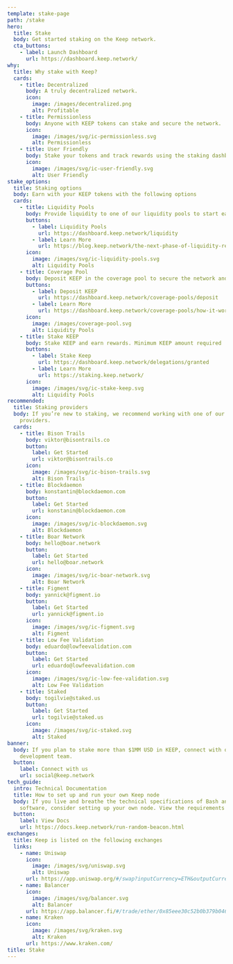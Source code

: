 ```yaml
---
template: stake-page
path: /stake
hero:
  title: Stake
  body: Get started staking on the Keep network.
  cta_buttons:
    - label: Launch Dashboard
      url: https://dashboard.keep.network/
why:
  title: Why stake with Keep?
  cards:
    - title: Decentralized
      body: A truly decentralized network.
      icon:
        image: /images/decentralized.png
        alt: Profitable
    - title: Permissionless
      body: Anyone with KEEP tokens can stake and secure the network.
      icon:
        image: /images/svg/ic-permissionless.svg
        alt: Permissionless
    - title: User Friendly
      body: Stake your tokens and track rewards using the staking dashboard
      icon:
        image: /images/svg/ic-user-friendly.svg
        alt: User Friendly
stake_options:
  title: Staking options
  body: Earn with your KEEP tokens with the following options
  cards:
    - title: Liquidity Pools
      body: Provide liquidity to one of our liquidity pools to start earning rewards.
      buttons:
        - label: Liquidity Pools
          url: https://dashboard.keep.network/liquidity
        - label: Learn More
          url: https://blog.keep.network/the-next-phase-of-liquidity-rewards-c389c0dea047
      icon:
        image: /images/svg/ic-liquidity-pools.svg
        alt: Liquidity Pools
    - title: Coverage Pool
      body: Deposit KEEP in the coverage pool to secure the network and earn rewards.
      buttons:
        - label: Deposit KEEP
          url: https://dashboard.keep.network/coverage-pools/deposit
        - label: Learn More
          url: https://dashboard.keep.network/coverage-pools/how-it-works
      icon:
        image: /images/coverage-pool.svg
        alt: Liquidity Pools
    - title: Stake KEEP
      body: Stake KEEP and earn rewards. Minimum KEEP amount required
      buttons:
        - label: Stake Keep
          url: https://dashboard.keep.network/delegations/granted
        - label: Learn More
          url: https://staking.keep.network/
      icon:
        image: /images/svg/ic-stake-keep.svg
        alt: Liquidity Pools
recommended:
  title: Staking providers
  body: If you’re new to staking, we recommend working with one of our staking
    providers.
  cards:
    - title: Bison Trails
      body: viktor@bisontrails.co
      button:
        label: Get Started
        url: viktor@bisontrails.co
      icon:
        image: /images/svg/ic-bison-trails.svg
        alt: Bison Trails
    - title: Blockdaemon
      body: konstantin@blockdaemon.com
      button:
        label: Get Started
        url: konstanin@blockdaemon.com
      icon:
        image: /images/svg/ic-blockdaemon.svg
        alt: Blockdaemon
    - title: Boar Network
      body: hello@boar.network
      button:
        label: Get Started
        url: hello@boar.network
      icon:
        image: /images/svg/ic-boar-network.svg
        alt: Boar Network
    - title: Figment
      body: yannick@figment.io
      button:
        label: Get Started
        url: yannick@figment.io
      icon:
        image: /images/svg/ic-figment.svg
        alt: Figment
    - title: Low Fee Validation
      body: eduardo@lowfeevalidation.com
      button:
        label: Get Started
        url: eduardo@lowfeevalidation.com
      icon:
        image: /images/svg/ic-low-fee-validation.svg
        alt: Low Fee Validation
    - title: Staked
      body: togilvie@staked.us
      button:
        label: Get Started
        url: togilvie@staked.us
      icon:
        image: /images/svg/ic-staked.svg
        alt: Staked
banner:
  body: If you plan to stake more than $1MM USD in KEEP, connect with our business
    development team.
  button:
    label: Connect with us
    url: social@keep.network
tech_guide:
  intro: Technical Documentation
  title: How to set up and run your own Keep node
  body: If you live and breathe the technical specifications of Bash and validator
    software, consider setting up your own node. View the requirements here.
  button:
    label: View Docs
    url: https://docs.keep.network/run-random-beacon.html
exchanges:
  title: Keep is listed on the following exchanges
  links:
    - name: Uniswap
      icon:
        image: /images/svg/uniswap.svg
        alt: Uniswap
      url: https://app.uniswap.org/#/swap?inputCurrency=ETH&outputCurrency=0x85eee30c52b0b379b046fb0f85f4f3dc3009afec
    - name: Balancer
      icon:
        image: /images/svg/balancer.svg
        alt: Balancer
      url: https://app.balancer.fi/#/trade/ether/0x85eee30c52b0b379b046fb0f85f4f3dc3009afec
    - name: Kraken
      icon:
        image: /images/svg/kraken.svg
        alt: Kraken
      url: https://www.kraken.com/
title: Stake
---
```

